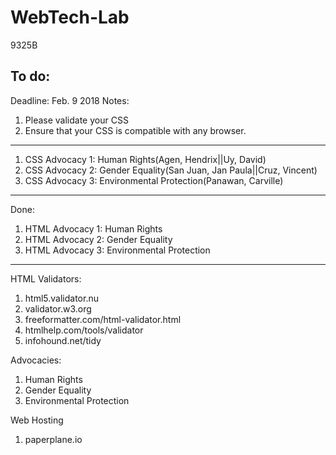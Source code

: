 # WebTech-Lab
9325B 

To do:
------------------------------------------------------------------------------------------------------------------------------------------
Deadline: Feb. 9 2018
Notes:
1. Please validate your CSS
2. Ensure that your CSS is compatible with any browser.
------------------------------------------------------------------------------------------------------------------------------------------
1. CSS Advocacy 1: Human Rights(Agen, Hendrix||Uy, David)
2. CSS Advocacy 2: Gender Equality(San Juan, Jan Paula||Cruz, Vincent)
3. CSS Advocacy 3: Environmental Protection(Panawan, Carville)

------------------------------------------------------------------------------------------------------------------------------------------
Done:
1. HTML Advocacy 1: Human Rights
2. HTML Advocacy 2: Gender Equality
3. HTML Advocacy 3: Environmental Protection

------------------------------------------------------------------------------------------------------------------------------------------

HTML Validators:
1. html5.validator.nu
2. validator.w3.org
3. freeformatter.com/html-validator.html 
4. htmlhelp.com/tools/validator
5. infohound.net/tidy

Advocacies:
1. Human Rights
2. Gender Equality
3. Environmental Protection

Web Hosting
1. paperplane.io
